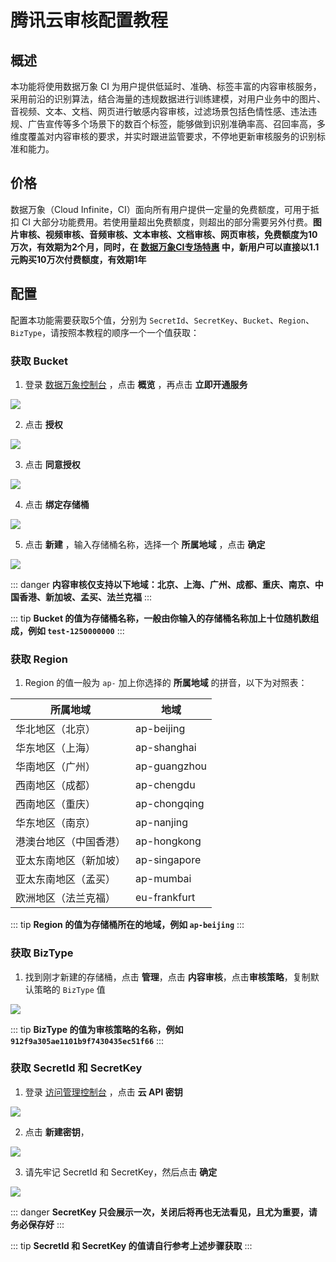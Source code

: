 # 腾讯云审核配置教程

## 概述

本功能将使用数据万象 CI 为用户提供低延时、准确、标签丰富的内容审核服务，采用前沿的识别算法，结合海量的违规数据进行训练建模，对用户业务中的图片、音视频、文本、文档、网页进行敏感内容审核，过滤场景包括色情性感、违法违规、广告宣传等多个场景下的数百个标签，能够做到识别准确率高、召回率高，多维度覆盖对内容审核的要求，并实时跟进监管要求，不停地更新审核服务的识别标准和能力。

## 价格

数据万象（Cloud Infinite，CI）面向所有用户提供一定量的免费额度，可用于抵扣 CI 大部分功能费用。若使用量超出免费额度，则超出的部分需要另外付费。**图片审核、视频审核、音频审核、文本审核、文档审核、网页审核，免费额度为10万次，有效期为2个月，同时，在 [数据万象CI专场特惠](https://cloud.tencent.com/act/pro/ci) 中，新用户可以直接以1.1元购买10万次付费额度，有效期1年**

## 配置

配置本功能需要获取5个值，分别为 `SecretId`、`SecretKey`、`Bucket`、`Region`、`BizType`，请按照本教程的顺序一个一个值获取：

### 获取 Bucket

1. 登录 [数据万象控制台](https://console.cloud.tencent.com/ci) ，点击 **概览** ，再点击 **立即开通服务**

![](/img/nai-plugin/1.png)

2. 点击 **授权**

![](/img/nai-plugin/2.png)

3. 点击 **同意授权**

![](/img/nai-plugin/3.png)

4. 点击 **绑定存储桶**

![](/img/nai-plugin/4.png)

5. 点击 **新建** ，输入存储桶名称，选择一个 **所属地域** ，点击 **确定**

![](/img/nai-plugin/5.png)

::: danger
**内容审核仅支持以下地域：北京、上海、广州、成都、重庆、南京、中国香港、新加坡、孟买、法兰克福**
:::

::: tip
**Bucket 的值为存储桶名称，一般由你输入的存储桶名称加上十位随机数组成，例如 `test-1250000000`**
:::

### 获取 Region

1. Region 的值一般为 `ap-` 加上你选择的 **所属地域** 的拼音，以下为对照表：

| 所属地域 | 地域 |
| ---------- | ------------------ |
| 华北地区（北京） | ap-beijing |
| 华东地区（上海） | ap-shanghai |
| 华南地区（广州） | ap-guangzhou |
| 西南地区（成都） | ap-chengdu |
| 西南地区（重庆） | ap-chongqing |
| 华东地区（南京） | ap-nanjing |
| 港澳台地区（中国香港） | ap-hongkong |
| 亚太东南地区（新加坡） | ap-singapore |
| 亚太东南地区（孟买） | ap-mumbai |
| 欧洲地区（法兰克福） | eu-frankfurt |

::: tip
**Region 的值为存储桶所在的地域，例如 `ap-beijing`**
:::

### 获取 BizType

1. 找到刚才新建的存储桶，点击 **管理**，点击 **内容审核**，点击**审核策略**，复制默认策略的 `BizType` 值

![](/img/nai-plugin/6.png)

::: tip
**BizType 的值为审核策略的名称，例如 `912f9a305ae1101b9f7430435ec51f66`**
:::

### 获取 SecretId 和 SecretKey

1. 登录 [访问管理控制台](https://console.cloud.tencent.com/ci/secret) ，点击 **云 API 密钥**

![](/img/nai-plugin/7.png)

2. 点击 **新建密钥**，

![](/img/nai-plugin/8.png)

3. 请先牢记 SecretId 和 SecretKey，然后点击 **确定**

![](/img/nai-plugin/9.png)

::: danger
**SecretKey 只会展示一次，关闭后将再也无法看见，且尤为重要，请务必保存好**
:::

::: tip
**SecretId 和 SecretKey 的值请自行参考上述步骤获取**
:::